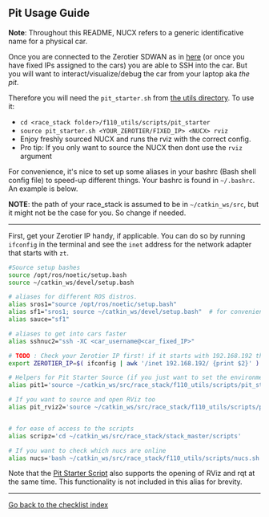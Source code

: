 ## Pit Usage Guide

**Note**: Throughout this README, NUCX refers to a generic identificative name for a physical car.

Once you are connected to the Zerotier SDWAN as in [here](./networking.md) (or once you have fixed IPs assigned to the cars) you are able to SSH into the car. But you will want to interact/visualize/debug the car from your laptop aka _the pit_. 

Therefore you will need the `pit_starter.sh` from [the utils directory](../../f110_utils/scripts/pit_starter/pit_starter.sh). To use it:
- `cd <race_stack folder>/f110_utils/scripts/pit_starter`
- `source pit_starter.sh <YOUR_ZEROTIER/FIXED_IP> <NUCX> rviz`
- Enjoy freshly sourced NUCX and runs the rviz with the correct config.
- Pro tip: If you only want to source the NUCX then dont use the `rviz` argument

For convenience, it's nice to set up some aliases in your bashrc (Bash shell config file) to speed-up different things. Your bashrc is found in `~/.bashrc`. An example is below. 

**NOTE**: the path of your race_stack is assumed to be in `~/catkin_ws/src`, but it might not be the case for you. So change if needed.

---

First, get your Zerotier IP handy, if applicable. You can do so by running `ifconfig` in the terminal and see the `inet` address for the network adapter that starts with `zt`.

```bash
#Source setup bashes
source /opt/ros/noetic/setup.bash
source ~/catkin_ws/devel/setup.bash

# aliases for different ROS distros.
alias sros1="source /opt/ros/noetic/setup.bash"
alias sf1="sros1; source ~/catkin_ws/devel/setup.bash"  # for convenience, no need to source ROS1 first.
alias sauce="sf1"

# aliases to get into cars faster
alias sshnuc2="ssh -XC <car_username@<car_fixed_IP>"

# TODO : Check your Zerotier IP first! if it starts with 192.168.192 then you can use the following line, otherwise you need to change it.
export ZEROTIER_IP=$( ifconfig | awk '/inet 192.168.192/ {print $2}' )

# Helpers for Pit Starter Source (if you just want to set the environment variables in your system)
alias pit1='source ~/catkin_ws/src/race_stack/f110_utils/scripts/pit_starter/pit_starter.sh "$ZEROTIER_IP" NUC2'

# If you want to source and open RViz too
alias pit_rviz2='source ~/catkin_ws/src/race_stack/f110_utils/scripts/pit_starter/pit_starter.sh "$ZEROTIER_IP" NUC2 rviz'


# for ease of access to the scripts
alias scripz='cd ~/catkin_ws/src/race_stack/stack_master/scripts'

# If you want to check which nucs are online
alias nucs='bash ~/catkin_ws/src/race_stack/f110_utils/scripts/nucs.sh'
```

Note that the [Pit Starter Script](../../f110_utils/scripts/pit_starter/pit_starter.sh) also supports the opening of RViz and rqt at the same time. This functionality is not included in this alias for brevity.

---
[Go back to the checklist index](./README.md)
